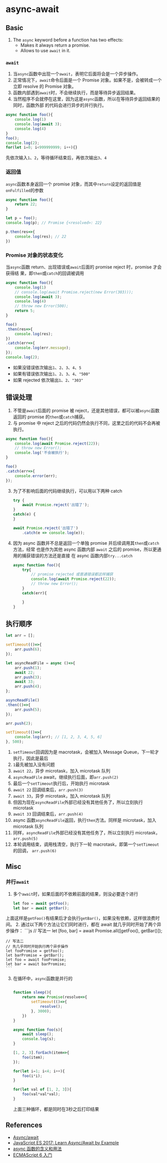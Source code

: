 # async-await

## Basic
1. The `async` keyword before a function has two effects:
    * Makes it always return a promise.
    * Allows to use `await` in it.

### `await`
1. 当`async`函数中出现一个`await`，表明它后面将会是一个异步操作。
2. 正常情况下，`await`命令后面是一个 Promise 对象。如果不是，会被转成一个立即 resolve
的 Promise 对象。
3. 函数内部遇到`await`时，不会继续执行，而是等待异步返回结果。
4. 当然程序不会就停在这里，因为这是`async`函数，所以在等待异步返回结果的同时，函数外部
的代码会进行异步的并行执行。
```js
async function foo(){
    console.log(1)
    console.log(await 3);
    console.log(4)
}
foo();
console.log(2);
for(let i=0; i<999999999; i++){}
```
先依次输入`1`、`2`，等待循环结束后，再依次输出`3`、`4`


### 返回值
`async`函数本身返回一个 promise 对象，而其中`return`设定的返回值是`onFulfilled`的参数
```js
async function foo(){
    return 22;
}

let p = foo();
console.log(p); // Promise {<resolved>: 22}

p.then(res=>{
    console.log(res); // 22
})
```

### Promise 对象的状态变化
当`async`函数 return、出现错误或`await`后面的 promise reject 时，promise 才会获得结
果，即`then`或`catch`的回调被调用
```js
async function foo(){
    console.log(1)
    // console.log(await Promise.reject(new Error(303)));
    console.log(await 3);
    console.log(4)
    // throw new Error(500);
    return 5;
}

foo()
.then(res=>{
    console.log(res);
})
.catch(err=>{
    console.log(err.message);
});
console.log(2);
```
* 如果没错误依次输出`1`、`2`、`3`、`4`、`5`
* 如果有错误依次输出`1`、`2`、`3`、`4`、`"500"`
* 如果 rejected 依次输出`1`、`2`、`"303"`  


## 错误处理
1. 不管是`await`后面的 promise 被 reject，还是其他错误，都可以被`async`函数返回的
promise 的`then`或`catch`捕获。
2. 与 promise 中 reject 之后的代码仍然会执行不同，这里之后的代码不会再被执行。

```js
async function foo(){
    console.log(await Promise.reject(22));
    // throw new Error();
    console.log('不会被执行');
}

foo()
.catch(err=>{
    console.error(err);
});
```

3. 为了不影响后面的代码继续执行，可以用以下两种 catch
    ```js
    try {
        await Promise.reject('出错了');
    }
    catch(e) {
    }

    await Promise.reject('出错了')
        .catch(e => console.log(e));
    ```
3. 因为 async 函数并不总是返回一个单独 promise 并后续调用其`then`或`catch`方法，经常
也是作为其他 async 函数内部 `await` 之后的 promise，所以更通用的捕获错误的方法还是直接
在 async 函数内部`try...catch`
    ```js
    async function foo(){
        try{
            // promise rejected 或普通错误都这样捕获
            console.log(await Promise.reject(22));
            // throw new Error();
        }
        catch(err){

        }
    }
    ```


## 执行顺序
```js
let arr = [];

setTimeout(()=>{
    arr.push(6);
});

let asyncReadFile = async ()=>{
    arr.push(1);
    await 22;
    arr.push(3);
    await 33;
    arr.push(4);
};

asyncReadFile()
.then(()=>{
    arr.push(5);
});

arr.push(2);

setTimeout(()=>{
    console.log(arr); // [1, 2, 3, 4, 5, 6]
}, 500);
```
1. `setTimeout`回调因为是 macrotask，会被加入 Message Queue，下一轮才执行，因此是最后
2. `1`最先被加入没有问题
3. `await 22`，异步 microtask，加入 microtask 队列
4. `asyncReadFile` await，继续执行后面，即`arr.push(2)`
5. 最后一个`setTimeout`执行后，开始执行 microtask
6. `await 22` 回调结束后，`arr.push(3)`
7. `await 33`，异步 microtask，加入 microtask 队列
8. 但因为现在`asyncReadFile`外部已经没有其他任务了，所以立刻执行 microtask
9. `await 33` 回调结束后，`arr.push(4)`
10. async 函数`asyncReadFile`返回，执行`then`方法。同样是 microtask，加入 microtask
队列
11. 同样，`asyncReadFile`外部已经没有其他任务了，所以立刻执行 microtask，`arr.push(5)`
12. 本轮调用结束，调用栈清空，执行下一轮 macrotask，即第一个`setTimeout`的回调，
`arr.push(6)`


## Misc
### 并行`await`
1. 多个`await`时，如果后面的不依赖前面的结果，则没必要逐个进行
    ```js
    let foo = await getFoo();
    let bar = await getBar();
    ```
上面这样是`getFoo()`有结果后才会执行`getBar()`，如果没有依赖，这样很浪费时间。
2. 通过以下两个方法让它们同时进行，都在 await 就几乎同时开始了两个异步操作：
    ```js
    // 写法一
    let [foo, bar] = await Promise.all([getFoo(), getBar()]);

    // 写法二
    // 先几乎同时开始执行两个异步操作
    let fooPromise = getFoo();
    let barPromise = getBar();
    let foo = await fooPromise;
    let bar = await barPromise;
    ```
3. 在循环中，`async`函数是并行的
    ```js

    function sleep(){
        return new Promise(resolve=>{
            setTimeout(()=>{
                resolve();
            }, 3000);
        })
    }

    async function foo(s){
        await sleep();
        console.log(s);
    }

    [1, 2, 3].forEach(item=>{
        foo(item);
    });

    for(let i=1; i<4; i++){
        foo(i*i);
    }

    for(let val of [1, 2, 3]){
        foo(val*val*val);
    }
    ```
    上面三种循环，都是同时在3秒之后打印结果

    
## References
* [Async/await](https://javascript.info/async-await)
* [JavaScript ES 2017: Learn Async/Await by Example](https://codeburst.io/javascript-es-2017-learn-async-await-by-example-48acc58bad65)
* [async 函数的含义和用法](http://www.ruanyifeng.com/blog/2015/05/async.html)
* [ECMAScript 6 入门](http://es6.ruanyifeng.com/#docs/async)
